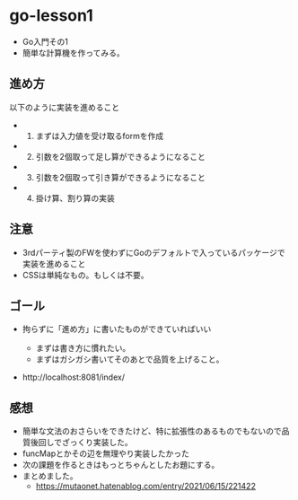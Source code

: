# go-lesson1
- Go入門その1
- 簡単な計算機を作ってみる。

## 進め方
以下のように実装を進めること
-  1. まずは入力値を受け取るformを作成
-  2. 引数を2個取って足し算ができるようになること
-  3. 引数を2個取って引き算ができるようになること
-  4. 掛け算、割り算の実装

## 注意
- 3rdパーティ製のFWを使わずにGoのデフォルトで入っているパッケージで実装を進めること
- CSSは単純なもの。もしくは不要。

## ゴール
- 拘らずに「進め方」に書いたものができていればいい
  - まずは書き方に慣れたい。
  -  まずはガシガシ書いてそのあとで品質を上げること。

- http://localhost:8081/index/
  
## 感想
- 簡単な文法のおさらいをできたけど、特に拡張性のあるものでもないので品質後回しでざっくり実装した。
- funcMapとかその辺を無理やり実装したかった
- 次の課題を作るときはもっとちゃんとしたお題にする。
- まとめました。
  - https://mutaonet.hatenablog.com/entry/2021/06/15/221422
